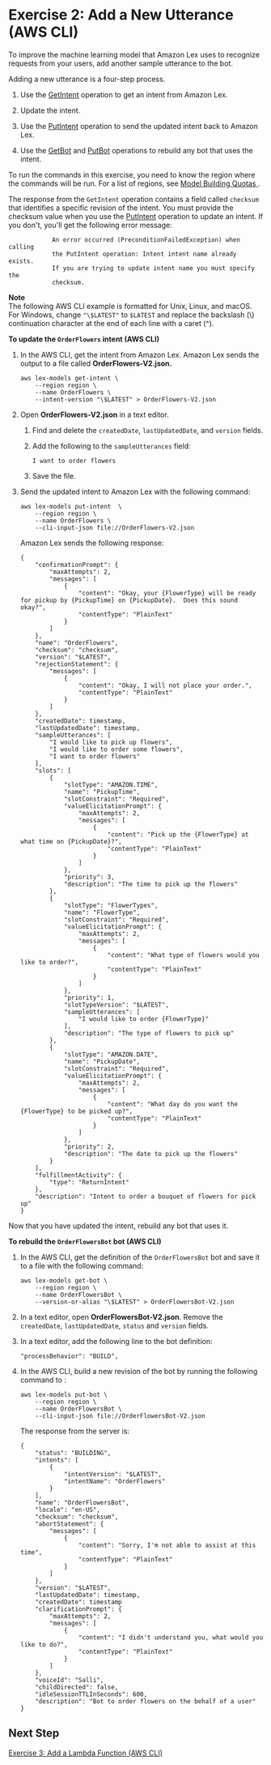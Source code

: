 # Exercise 2: Add a New Utterance \(AWS CLI\)<a name="gs-cli-update-utterance"></a>

To improve the machine learning model that Amazon Lex uses to recognize requests from your users, add another sample utterance to the bot\. 

Adding a new utterance is a four\-step process\.

1. Use the [GetIntent](API_GetIntent.md) operation to get an intent from Amazon Lex\.

1. Update the intent\.

1. Use the [PutIntent](API_PutIntent.md) operation to send the updated intent back to Amazon Lex\.

1. Use the [GetBot](API_GetBot.md) and [PutBot](API_PutBot.md) operations to rebuild any bot that uses the intent\.

To run the commands in this exercise, you need to know the region where the commands will be run\. For a list of regions, see [ Model Building Quotas ](gl-limits.md#gl-limits-model-building)\.

The response from the `GetIntent` operation contains a field called `checksum` that identifies a specific revision of the intent\. You must provide the checksum value when you use the [PutIntent](API_PutIntent.md) operation to update an intent\. If you don't, you'll get the following error message:

```
            An error occurred (PreconditionFailedException) when calling 
            the PutIntent operation: Intent intent name already exists. 
            If you are trying to update intent name you must specify the 
            checksum.
```

**Note**  
The following AWS CLI example is formatted for Unix, Linux, and macOS\. For Windows, change `"\$LATEST"` to `$LATEST` and replace the backslash \(\\\) continuation character at the end of each line with a caret \(^\)\.

**To update the `OrderFlowers` intent \(AWS CLI\)**

1. In the AWS CLI, get the intent from Amazon Lex\. Amazon Lex sends the output to a file called **OrderFlowers\-V2\.json\.**

   ```
   aws lex-models get-intent \
       --region region \
       --name OrderFlowers \
       --intent-version "\$LATEST" > OrderFlowers-V2.json
   ```

1. Open **OrderFlowers\-V2\.json** in a text editor\.

   1. Find and delete the `createdDate`, `lastUpdatedDate`, and `version` fields\.

   1. Add the following to the `sampleUtterances` field:

      ```
      I want to order flowers
      ```

   1. Save the file\.

1. Send the updated intent to Amazon Lex with the following command:

   ```
   aws lex-models put-intent  \
       --region region \
       --name OrderFlowers \
       --cli-input-json file://OrderFlowers-V2.json
   ```

   Amazon Lex sends the following response:

   ```
   {
       "confirmationPrompt": {
           "maxAttempts": 2, 
           "messages": [
               {
                   "content": "Okay, your {FlowerType} will be ready for pickup by {PickupTime} on {PickupDate}.  Does this sound okay?", 
                   "contentType": "PlainText"
               }
           ]
       }, 
       "name": "OrderFlowers", 
       "checksum": "checksum", 
       "version": "$LATEST", 
       "rejectionStatement": {
           "messages": [
               {
                   "content": "Okay, I will not place your order.", 
                   "contentType": "PlainText"
               }
           ]
       }, 
       "createdDate": timestamp, 
       "lastUpdatedDate": timestamp, 
       "sampleUtterances": [
           "I would like to pick up flowers", 
           "I would like to order some flowers", 
           "I want to order flowers"
       ], 
       "slots": [
           {
               "slotType": "AMAZON.TIME", 
               "name": "PickupTime", 
               "slotConstraint": "Required", 
               "valueElicitationPrompt": {
                   "maxAttempts": 2, 
                   "messages": [
                       {
                           "content": "Pick up the {FlowerType} at what time on {PickupDate}?", 
                           "contentType": "PlainText"
                       }
                   ]
               }, 
               "priority": 3, 
               "description": "The time to pick up the flowers"
           }, 
           {
               "slotType": "FlowerTypes", 
               "name": "FlowerType", 
               "slotConstraint": "Required", 
               "valueElicitationPrompt": {
                   "maxAttempts": 2, 
                   "messages": [
                       {
                           "content": "What type of flowers would you like to order?", 
                           "contentType": "PlainText"
                       }
                   ]
               }, 
               "priority": 1, 
               "slotTypeVersion": "$LATEST", 
               "sampleUtterances": [
                   "I would like to order {FlowerType}"
               ], 
               "description": "The type of flowers to pick up"
           }, 
           {
               "slotType": "AMAZON.DATE", 
               "name": "PickupDate", 
               "slotConstraint": "Required", 
               "valueElicitationPrompt": {
                   "maxAttempts": 2, 
                   "messages": [
                       {
                           "content": "What day do you want the {FlowerType} to be picked up?", 
                           "contentType": "PlainText"
                       }
                   ]
               }, 
               "priority": 2, 
               "description": "The date to pick up the flowers"
           }
       ], 
       "fulfillmentActivity": {
           "type": "ReturnIntent"
       }, 
       "description": "Intent to order a bouquet of flowers for pick up"
   }
   ```

Now that you have updated the intent, rebuild any bot that uses it\. 

**To rebuild the `OrderFlowersBot` bot \(AWS CLI\)**

1. In the AWS CLI, get the definition of the `OrderFlowersBot` bot and save it to a file with the following command:

   ```
   aws lex-models get-bot \
       --region region \
       --name OrderFlowersBot \
       --version-or-alias "\$LATEST" > OrderFlowersBot-V2.json
   ```

1. In a text editor, open **OrderFlowersBot\-V2\.json**\. Remove the `createdDate`, `lastUpdatedDate`, `status` and `version` fields\.

1. In a text editor, add the following line to the bot definition:

   ```
   "processBehavior": "BUILD",
   ```

1. In the AWS CLI, build a new revision of the bot by running the following command to :

   ```
   aws lex-models put-bot \
       --region region \
       --name OrderFlowersBot \
       --cli-input-json file://OrderFlowersBot-V2.json
   ```

   The response from the server is:

   ```
   {
       "status": "BUILDING", 
       "intents": [
           {
               "intentVersion": "$LATEST", 
               "intentName": "OrderFlowers"
           }
       ], 
       "name": "OrderFlowersBot", 
       "locale": "en-US", 
       "checksum": "checksum", 
       "abortStatement": {
           "messages": [
               {
                   "content": "Sorry, I'm not able to assist at this time", 
                   "contentType": "PlainText"
               }
           ]
       }, 
       "version": "$LATEST", 
       "lastUpdatedDate": timestamp, 
       "createdDate": timestamp 
       "clarificationPrompt": {
           "maxAttempts": 2, 
           "messages": [
               {
                   "content": "I didn't understand you, what would you like to do?", 
                   "contentType": "PlainText"
               }
           ]
       }, 
       "voiceId": "Salli", 
       "childDirected": false, 
       "idleSessionTTLInSeconds": 600, 
       "description": "Bot to order flowers on the behalf of a user"
   }
   ```

## Next Step<a name="gs-cli-next-exercise-3"></a>

[Exercise 3: Add a Lambda Function \(AWS CLI\)](gs-cli-update-lambda.md)